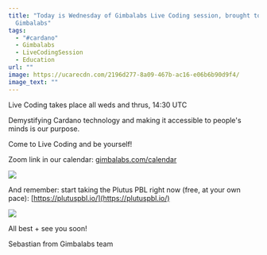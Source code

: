 ```yaml
---
title: "Today is Wednesday of Gimbalabs Live Coding session, brought to you by:
  Gimbalabs"
tags:
  - "#cardano"
  - Gimbalabs
  - LiveCodingSession
  - Education
url: ""
image: https://ucarecdn.com/2196d277-8a09-467b-ac16-e06b6b90d9f4/
image_text: ""
---
```


Live Coding takes place all weds and thrus, 14:30 UTC

Demystifying Cardano technology and making it accessible to people's minds is our purpose.  

Come to Live Coding and be yourself!

Zoom link in our calendar: [gimbalabs.com/calendar](//gimbalabs.com/calendar)

![](https://ucarecdn.com/f20cef10-3e5d-478d-8e27-9ef3a5ee259a/-/preview/-/format/auto/-/quality/smart/)

And remember: start taking the Plutus PBL right now (free, at your own pace): [https://plutuspbl.io/](https://plutuspbl.io/)

![](https://ucarecdn.com/c9c17a99-6bcc-4f81-98d4-bcd44012f852/-/preview/-/format/auto/-/quality/smart/)

All best + see you soon!

Sebastian from Gimbalabs team
